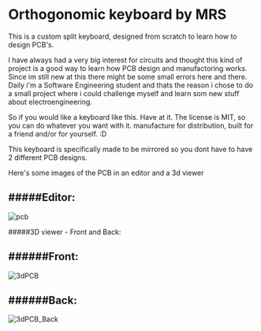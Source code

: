 # Orthogonomic keyboard by MRS
This is a custom split keyboard, designed from scratch to learn how to design PCB's. 

I have always had a very big interest for circuits and thought this kind of project is a good way to learn how PCB design and manufactoring works. Since im still new at this there might be some small errors here and there. Daily i'm a Software Engineering student and thats the reason i chose to do a small project where i could challenge myself and learn som new stuff about electroengineering.

So if you would like a keyboard like this. Have at it. The license is MIT, so you can do whatever you want with it. manufacture for distribution, built for a friend and/or for yourself. :D

This keyboard is specifically made to be mirrored so you dont have to have 2 different PCB designs.

Here's some images of the PCB in an editor and a 3d viewer

#####Editor:
---
![pcb](https://user-images.githubusercontent.com/23375399/111918071-a051db00-8a83-11eb-981b-d19b8890cb0d.png) 


#####3D viewer - Front and Back:

######Front:
---
![3dPCB](https://user-images.githubusercontent.com/23375399/111918081-af388d80-8a83-11eb-95f4-e8c8caaa9b67.png)

######Back:
---
![3dPCB_Back](https://user-images.githubusercontent.com/23375399/111918109-d4c59700-8a83-11eb-9f9e-89501dd7de9a.png)


